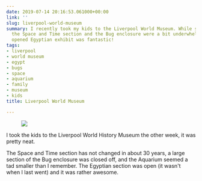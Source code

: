 ```yaml
---
date: 2019-07-14 20:16:53.061000+00:00
link: ''
slug: liverpool-world-museum
summary: I recently took my kids to the Liverpool World Museum. While some areas like
  the Space and Time section and the Bug enclosure were a bit underwhelming, the newly
  opened Egyptian exhibit was fantastic!
tags:
- liverpool
- world museum
- egypt
- bugs
- space
- aquarium
- family
- museum
- kids
title: Liverpool World Museum

---
```


<figure><img src="/images/2019-07-14-liverpool-world-museum-0.jpeg"></figure>

I took the kids to the Liverpool World History Museum the other week, it was pretty neat. 

The Space and Time section has not changed in about 30 years, a large section of the Bug enclosure was closed off, and the Aquarium seemed a tad smaller than I remember. The Egyptian section was open (it wasn't when I last went) and it was rather awesome.
